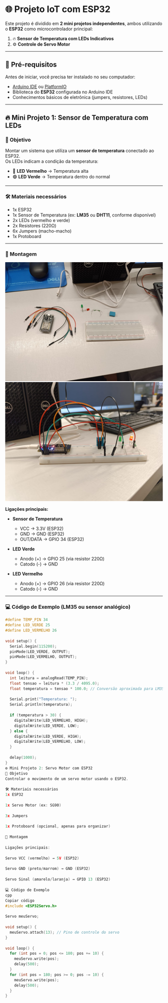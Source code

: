 # 🌐 Projeto IoT com ESP32

Este projeto é dividido em **2 mini projetos independentes**, ambos utilizando o **ESP32** como microcontrolador principal:

1. 🔥 **Sensor de Temperatura com LEDs Indicativos**  
2. ⚙️ **Controle de Servo Motor**

---

## 📌 Pré-requisitos

Antes de iniciar, você precisa ter instalado no seu computador:

- [Arduino IDE](https://www.arduino.cc/en/software) ou [PlatformIO](https://platformio.org/)
- Biblioteca do **ESP32** configurada no Arduino IDE
- Conhecimentos básicos de eletrônica (jumpers, resistores, LEDs)

---

## 🔥 Mini Projeto 1: Sensor de Temperatura com LEDs

### 🎯 Objetivo

Montar um sistema que utiliza um **sensor de temperatura** conectado ao ESP32.  
Os LEDs indicam a condição da temperatura:

- 🔴 **LED Vermelho** → Temperatura alta  
- 🟢 **LED Verde** → Temperatura dentro do normal  

---

### 🛠️ Materiais necessários

- 1x ESP32  
- 1x Sensor de Temperatura (ex: **LM35** ou **DHT11**, conforme disponível)  
- 2x LEDs (vermelho e verde)  
- 2x Resistores (220Ω)  
- 6x Jumpers (macho-macho)  
- 1x Protoboard  

---

### 🔌 Montagem

![Montagem do sensor de temperatura](images/1-1.jpeg)  
![Ligação dos LEDs](images/7-1.jpeg)  

**Ligaçõ​es principais:**

- **Sensor de Temperatura**  
  - VCC → 3.3V (ESP32)  
  - GND → GND (ESP32)  
  - OUT/DATA → GPIO 34 (ESP32)  

- **LED Verde**  
  - Anodo (+) → GPIO 25 (via resistor 220Ω)  
  - Catodo (-) → GND  

- **LED Vermelho**  
  - Anodo (+) → GPIO 26 (via resistor 220Ω)  
  - Catodo (-) → GND  

---

### 💻 Código de Exemplo (LM35 ou sensor analógico)

```cpp
#define TEMP_PIN 34
#define LED_VERDE 25
#define LED_VERMELHO 26

void setup() {
  Serial.begin(115200);
  pinMode(LED_VERDE, OUTPUT);
  pinMode(LED_VERMELHO, OUTPUT);
}

void loop() {
  int leitura = analogRead(TEMP_PIN);
  float tensao = leitura * (3.3 / 4095.0);
  float temperatura = tensao * 100.0; // Conversão aproximada para LM35 (10mV = 1°C)

  Serial.print("Temperatura: ");
  Serial.println(temperatura);

  if (temperatura > 30) {
    digitalWrite(LED_VERMELHO, HIGH);
    digitalWrite(LED_VERDE, LOW);
  } else {
    digitalWrite(LED_VERDE, HIGH);
    digitalWrite(LED_VERMELHO, LOW);
  }

  delay(1000);
}
⚙️ Mini Projeto 2: Servo Motor com ESP32
🎯 Objetivo
Controlar o movimento de um servo motor usando o ESP32.

🛠️ Materiais necessários
1x ESP32

1x Servo Motor (ex: SG90)

3x Jumpers

1x Protoboard (opcional, apenas para organizar)

🔌 Montagem

Ligações principais:

Servo VCC (vermelho) → 5V (ESP32)

Servo GND (preto/marrom) → GND (ESP32)

Servo Sinal (amarelo/laranja) → GPIO 13 (ESP32)

💻 Código de Exemplo
cpp
Copiar código
#include <ESP32Servo.h>

Servo meuServo;

void setup() {
  meuServo.attach(13); // Pino de controle do servo
}

void loop() {
  for (int pos = 0; pos <= 180; pos += 10) {
    meuServo.write(pos);
    delay(500);
  }
  for (int pos = 180; pos >= 0; pos -= 10) {
    meuServo.write(pos);
    delay(500);
  }
}

